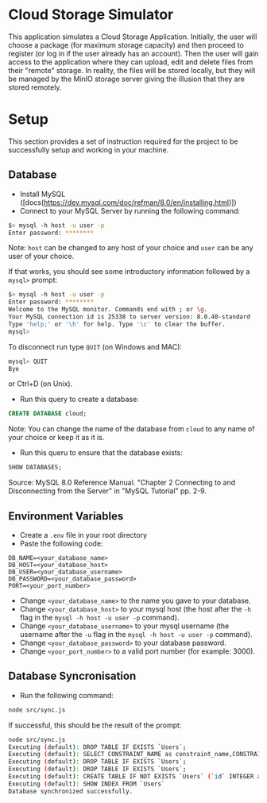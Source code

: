 # Cloud Storage Simulator
This application simulates a Cloud Storage Application. Initially, the user will choose a package (for maximum storage capacity) and then proceed to register (or log in if the user already has an account). Then the user will gain access to the application where they can upload, edit and delete files from their "remote" storage. In reality, the files will be stored locally, but they will be managed by the MinIO storage server giving the illusion that they are stored remotely.

# Setup
This section provides a set of instruction required for the project to be successfully setup and working in your machine.
## Database
- Install MySQL ([docs(https://dev.mysql.com/doc/refman/8.0/en/installing.html)])
- Connect to your MySQL Server by running the following command:
```bash
$> mysql -h host -u user -p
Enter password: ********
```
Note:
`host` can be changed to any host of your choice and `user` can be any user of your choice.

If that works, you should see some introductory information followed by a `mysql>` prompt:
```bash
$> mysql -h host -u user -p
Enter password: ********
Welcome to the MySQL monitor. Commands end with ; or \g.
Your MySQL connection id is 25338 to server version: 8.0.40-standard
Type 'help;' or '\h' for help. Type '\c' to clear the buffer.
mysql>
```

To disconnect run type `QUIT` (on Windows and MAC):
```bash
mysql> QUIT
Bye
```
or Ctrl+D (on Unix).
- Run this query to create a database:
```sql
CREATE DATABASE cloud;
```
Note:
You can change the name of the database from `cloud` to any name of your choice or keep it as it is.
- Run this queru to ensure that the database exists:
```sql
SHOW DATABASES;
```

Source: MySQL 8.0 Reference Manual. "Chapter 2 Connecting to and Disconnecting from the Server" in "MySQL Tutorial" pp. 2-9.

## Environment Variables
- Create a `.env` file in your root directory
- Paste the following code:
```env
DB_NAME=<your_database_name>
DB_HOST=<your_database_host>
DB_USER=<your_database_username>
DB_PASSWORD=<your_database_password>
PORT=<your_port_number>
```
- Change `<your_database_name>` to the name you gave to your database.
- Change `<your_database_host>` to your mysql host (the host after the `-h` flag in the `mysql -h host -u user -p` command).
- Change  `<your_database_username>` to your mysql username (the username after the `-u` flag in the `mysql -h host -u user -p` command).
- Change `<your_database_password>` to your database password.
- Change `<your_port_number>` to a valid port number (for example: 3000).

## Database Syncronisation
- Run the following command:
```bash
node src/sync.js
```

If successful, this should be the result of the prompt:
```bash
node src/sync.js
Executing (default): DROP TABLE IF EXISTS `Users`;
Executing (default): SELECT CONSTRAINT_NAME as constraint_name,CONSTRAINT_NAME as constraintName,CONSTRAINT_SCHEMA as constraintSchema,CONSTRAINT_SCHEMA as constraintCatalog,TABLE_NAME as tableName,TABLE_SCHEMA as tableSchema,TABLE_SCHEMA as tableCatalog,COLUMN_NAME as columnName,REFERENCED_TABLE_SCHEMA as referencedTableSchema,REFERENCED_TABLE_SCHEMA as referencedTableCatalog,REFERENCED_TABLE_NAME as referencedTableName,REFERENCED_COLUMN_NAME as referencedColumnName FROM INFORMATION_SCHEMA.KEY_COLUMN_USAGE where TABLE_NAME = 'Users' AND CONSTRAINT_NAME!='PRIMARY' AND CONSTRAINT_SCHEMA='cloud' AND REFERENCED_TABLE_NAME IS NOT NULL;
Executing (default): DROP TABLE IF EXISTS `Users`;
Executing (default): DROP TABLE IF EXISTS `Users`;
Executing (default): CREATE TABLE IF NOT EXISTS `Users` (`id` INTEGER auto_increment , `name` VARCHAR(255) NOT NULL, `email` VARCHAR(255) NOT NULL UNIQUE, `password` VARCHAR(255) NOT NULL, `createdAt` DATETIME NOT NULL, `updatedAt` DATETIME NOT NULL, PRIMARY KEY (`id`)) ENGINE=InnoDB;
Executing (default): SHOW INDEX FROM `Users`
Database synchronized successfully.
```
